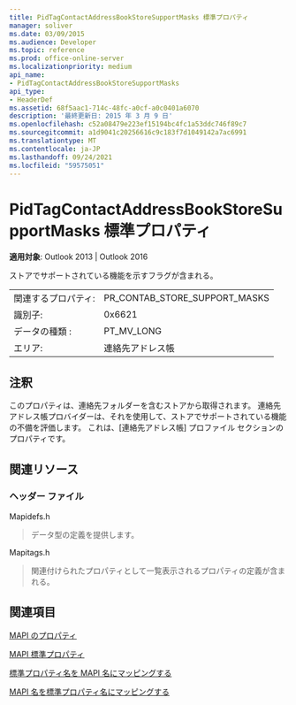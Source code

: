 ```yaml
---
title: PidTagContactAddressBookStoreSupportMasks 標準プロパティ
manager: soliver
ms.date: 03/09/2015
ms.audience: Developer
ms.topic: reference
ms.prod: office-online-server
ms.localizationpriority: medium
api_name:
- PidTagContactAddressBookStoreSupportMasks
api_type:
- HeaderDef
ms.assetid: 68f5aac1-714c-48fc-a0cf-a0c0401a6070
description: '最終更新日: 2015 年 3 月 9 日'
ms.openlocfilehash: c52a08479e223ef15194bc4fc1a53ddc746f89c7
ms.sourcegitcommit: a1d9041c20256616c9c183f7d1049142a7ac6991
ms.translationtype: MT
ms.contentlocale: ja-JP
ms.lasthandoff: 09/24/2021
ms.locfileid: "59575051"
---
```

# <a name="pidtagcontactaddressbookstoresupportmasks-canonical-property"></a>PidTagContactAddressBookStoreSupportMasks 標準プロパティ

  
  
**適用対象**: Outlook 2013 | Outlook 2016 
  
ストアでサポートされている機能を示すフラグが含まれる。
  
|||
|:-----|:-----|
|関連するプロパティ:  <br/> |PR_CONTAB_STORE_SUPPORT_MASKS  <br/> |
|識別子:  <br/> |0x6621  <br/> |
|データの種類 :   <br/> |PT_MV_LONG  <br/> |
|エリア:  <br/> |連絡先アドレス帳  <br/> |
   
## <a name="remarks"></a>注釈

このプロパティは、連絡先フォルダーを含むストアから取得されます。 連絡先アドレス帳プロバイダーは、それを使用して、ストアでサポートされている機能の不備を評価します。 これは、[連絡先アドレス帳] プロファイル セクションのプロパティです。 
  
## <a name="related-resources"></a>関連リソース

### <a name="header-files"></a>ヘッダー ファイル

Mapidefs.h
  
> データ型の定義を提供します。
    
Mapitags.h
  
> 関連付けられたプロパティとして一覧表示されるプロパティの定義が含まれる。
    
## <a name="see-also"></a>関連項目



[MAPI のプロパティ](mapi-properties.md)
  
[MAPI 標準プロパティ](mapi-canonical-properties.md)
  
[標準プロパティ名を MAPI 名にマッピングする](mapping-canonical-property-names-to-mapi-names.md)
  
[MAPI 名を標準プロパティ名にマッピングする](mapping-mapi-names-to-canonical-property-names.md)

